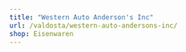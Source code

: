 ```yaml
---
title: "Western Auto Anderson's Inc"
url: /valdosta/western-auto-andersons-inc/
shop: Eisenwaren
---
```

